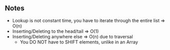 ## Notes

- Lookup is not constant time, you have to iterate through the entire list => O(n)
- Inserting/Deleting to the head/tail => O(1)
- Inserting/Deleting anywhere else => O(n) due to traversal
    - You DO NOT have to SHIFT elements, unlike in an Array